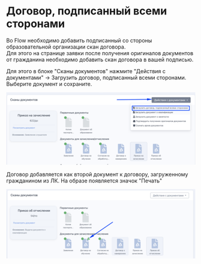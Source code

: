 # Договор, подписанный всеми сторонами

Во Flow необходимо добавить подписанный со стороны образовательной организации скан договора.\
Для этого на странице заявки после получения оригиналов документов от гражданина необходимо добавить скан договора в вашей подписью.&#x20;

Для этого в блоке "Сканы документов" нажмите "Действия с документами" ->  Загрузить договор, подписанный всеми сторонами. Выберите документ и сохраните.

![](<../.gitbook/assets/image (27).png>)

Договор добавляется как второй документ к договору, загруженному гражданином из ЛК. На образе появляется значок "Печать"

![](<../.gitbook/assets/image (28).png>)
